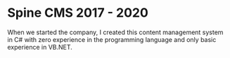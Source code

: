 # Spine CMS 2017 - 2020

When we started the company, I created this content management system in C# with zero experience in the programming language and only basic experience in VB.NET. 